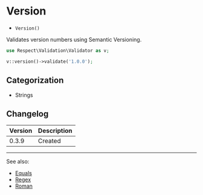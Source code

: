 # Version

- `Version()`

Validates version numbers using Semantic Versioning.

```php
use Respect\Validation\Validator as v;

v::version()->validate('1.0.0');
```

## Categorization

- Strings

## Changelog

Version | Description
--------|-------------
  0.3.9 | Created

***
See also:

- [Equals](Equals.md)
- [Regex](Regex.md)
- [Roman](Roman.md)
